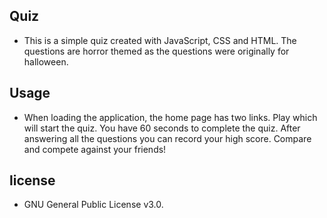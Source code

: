 ## Quiz 
- This is a simple quiz created with JavaScript, CSS and HTML. The questions are horror themed as the questions were originally for halloween. 

## Usage
- When loading the application, the home page has two links. Play which will start the quiz. You have 60 seconds to complete the quiz. After answering all the questions you can record your high score. Compare and compete against your friends!

## license
- GNU General Public License v3.0. 